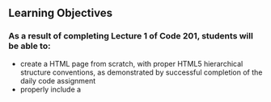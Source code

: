 ## Learning Objectives
### As a result of completing Lecture 1 of Code 201, students will be able to:

- create a HTML page from scratch, with proper HTML5 hierarchical structure conventions, as demonstrated by successful completion of the daily code assignment
- properly include a <script> tag in an HTML document that will interact with the user via prompt/alert, as demonstrated by successful completion of the daily code assignment
- write JavaScript that will interact with the user via prompt/alert, as demonstrated by successful completion of the daily code assignment
- use the command line to create and change directories, create and list files, and open files in a text editor and in a web browser, as demonstrated by successful completion of the daily code assignment
- install & use plugins for their text editor, including a minimap and a JavaScript linter, as measured by observations of the instructional staff

### Kickoff
This is the welcome and introduction to Code Fellows. You will meet the campus manager and learn about campus operations and policies.

### Academic Overview
The instructor will give an overview of the topics to be covered in this course and how those topics fit into the overall academic program at Code Fellows.

### Unix & Git
Introduction to core the concepts of file management from the command line and the fundamentals of Git and GitHub.

`pwd` = present working directory
`tree` = shows the filetree of your directory
`ls`, `ls -la` = list all the files and folders located in your current directory
`cd` = change directory
`mkdir` = make directory
`touch` = create a new file
`code` = open up this file in VSCode
`mv` = move a file
`rm` = remove a file
`cp` = copy a file

## Set up a JavaScript linter
Setup your linter by opening your terminal and type `cd` to navigate to their home directory. Then type `code .eslintrc.json`, which will create a new file called .`eslintrc.json` and open it in VSCode. You should then paste the contents of the .`eslintrc.json` file, which is located in the root of the class repository.

### Additional VSCode Settings
In the lower left-hand corner of VSCode, click on the gear icon and select "Settings". Use the search functionality to set the following values:

- "editor.tabSize" should be set to 2
- "editor.detectIndentation" should be set to true
- "editor.wordWrap" should be set to "on"
- "editor.minimap.enabled" should be set to true